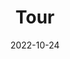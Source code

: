 ---
title: Tour
date: 2022-10-24

type: landing

sections:
  - block: slider
    content:
      slides:
      - title: Welcome to the group!
        content: Read more about our work below...
        align: left
        background:
          image:
            filename: page2.jpeg
            filters:
              brightness: 0.7
          position: left
          color: '#666'
      - title: We bring together fungi and RNA
        content: ''
        align: center
        background:
          image:
            filename: featured.jpg
            filters:
              brightness: 0.7
          position: center
          color: '#555'
      - title: Located in Science City Jena
        content: ''
        align: right
        background:
          image:
            filename: page3.jpeg
            filters:
              brightness: 0.5
          position: center
          color: '#333'
        link:
          icon: 
          icon_pack: fas
          text: Join Us
          url: ../contact/
    design:
      # Slide height is automatic unless you force a specific height (e.g. '400px')
      slide_height: '200px'
      is_fullscreen: false
      # Automatically transition through slides?
      loop: true
      # Duration of transition between slides (in ms)
      interval: 3000

  - block: markdown
    content:
      title: Research and Ethos
      subtitle:
      text: | 
        Fungi are a major source of human morbidity and mortality, causing over 1 billion infections annually. In fact, fungal infections are estimated to kill over 3.75 million people per year, a staggering tally. Yet, despite their obvious importance, diagnosis and treatment both remain challenging. New therapeutic and diagnostic options are urgently needed to combat the increased occurrence of antifungal resistance and the lengthy time to diagnosis. Learn more at [Gaffi](https://www.gaffi.org/).

        The Independent Junior Research Group **R**NA **B**iology of Fungal **I**nfections [(RBI)](https://bsky.app/profile/mgblango.bsky.social) at the [Leibniz-HKI](https://www.leibniz-hki.de/en/home.html) and generously sponsered by the German Federal Ministry of Education and Research [(BMBF)](www.bmbf.de) and [Leibniz Association](https://www.leibniz-gemeinschaft.de/en/research/leibniz-competition/leibniz-collaborative-excellence) aims to close the gap between basic and translational research through an interdisciplinary research program focused on understanding fungal pathogenesis through the lens of RNA biology. It has previously been shown that RNA molecules can influence the outcome of infections caused by fungi. We are particularly interested in the detection of RNA populations in host extracellular vesicles that are produced in response to an infection and that might serve as possible diagnostic markers. In addition, we are working to advance our understanding of fungal non-coding RNAs and RNA modifications to facilitate the advancement of new targets for RNA-based therapeutics. Current projects in the group address:
        1) the RNAs produced by the host in response to infection
        2) the influence of extracellular RNA on invading fungi
        3) RNA regulatory mechanisms in fungal pathogens 
        
        ![jpg](model.jpg)

        The recent development of RNA-based therapeutic agents for the treatment of genetic disorders, viral infections, and plant fungal infections all provide convincing examples of the potential of RNA-based therapeutic agents against human fungal infections. New approaches for the diagnosis and treatment of fungal infections will ultimately improve our understanding of fungal pathogenesis, open up new pathways of treatment and diagnosis, and benefit society directly.
        
        **More importantly**, we are dedicated to providing a rigorous, inclusive, diverse training enviroment for the next generation of budding scientists. In order to facilitate training, we also hope to collaborate widely in the research community. Get in touch if you are interested in setting up a shared lab meeting or pitching a collaborative project!

        **Funding Sources**
        <img src="bmbflogo.jpg"
            title="Sponsered by the BMBF" width="200" />
---